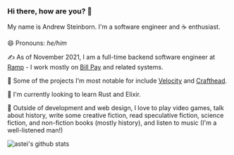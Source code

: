 ### Hi there, how are you? 👋

My name is Andrew Steinborn. I'm a software engineer and ☕ enthusiast.

😄 Pronouns: _he/him_

✍️ As of November 2021, I am a full-time backend software engineer at [Ramp](https://ramp.com) - I work mostly on [Bill Pay](https://billpay.com) and related systems.

🔭 Some of the projects I'm most notable for include [Velocity](https://velocitypowered.com) and [Crafthead](https://crafthead.net).

🌱 I'm currently looking to learn Rust and Elixir.

💬 Outside of development and web design, I love to play video games, talk about history, write some creative fiction, read speculative fiction, science fiction, and non-fiction books (mostly history), and listen to music (I'm a well-listened man!)

![astei's github stats](https://github-readme-stats.vercel.app/api?username=astei&count_private=true)

<!--
**astei/astei** is a ✨ _special_ ✨ repository because its `README.md` (this file) appears on your GitHub profile.

Here are some ideas to get you started:

- 🔭 I’m currently working on ...
- 🌱 I’m currently learning ...
- 👯 I’m looking to collaborate on ...
- 🤔 I’m looking for help with ...
- 💬 Ask me about ...
- 📫 How to reach me: ...
- 😄 Pronouns: ...
- ⚡ Fun fact: ...
-->
